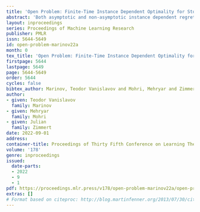 ```yaml
---
title: 'Open Problem: Finite-Time Instance Dependent Optimality for Stochastic Online Learning with Feedback Graphs'
abstract: 'Both asymptotic and non-asymptotic instance dependent regret bounds are known for the stochastic multi-armed bandit problem. Such regret bounds are known to be tight up to lower order terms in the setting of Gaussian rewards (Garivier et al., 2019). We revisit the related problem of stochastic online learning with feedback graphs, where asymptotically optimal instance dependent algorithms are known. Surprisingly, the notion of optimal finite-time regret is not a uniquely defined property in this context and in general, it is decoupled from the asymptotic rate. We pose two open problems. First we ask for a characterization of the finite time instance-dependent optimal regret.  Next, we ask for a characterization of the set of graphs for which the finite time regret is bounded by the asymptotically optimal rate, for reasonable values of the time horizon.'
layout: inproceedings
series: Proceedings of Machine Learning Research
publisher: PMLR
issn: 5644-5649
id: open-problem-marinov22a
month: 0
tex_title: 'Open Problem: Finite-Time Instance Dependent Optimality for Stochastic Online Learning with Feedback Graphs'
firstpage: 5644
lastpage: 5649
page: 5644-5649
order: 5644
cycles: false
bibtex_author: Marinov, Teodor Vanislavov and Mohri, Mehryar and Zimmert, Julian
author:
- given: Teodor Vanislavov
  family: Marinov
- given: Mehryar
  family: Mohri
- given: Julian
  family: Zimmert
date: 2022-09-01
address:
container-title: Proceedings of Thirty Fifth Conference on Learning Theory
volume: '178'
genre: inproceedings
issued:
  date-parts:
  - 2022
  - 9
  - 1
pdf: https://proceedings.mlr.press/v178/open-problem-marinov22a/open-problem-marinov22a.pdf
extras: []
# Format based on citeproc: http://blog.martinfenner.org/2013/07/30/citeproc-yaml-for-bibliographies/
---
```

